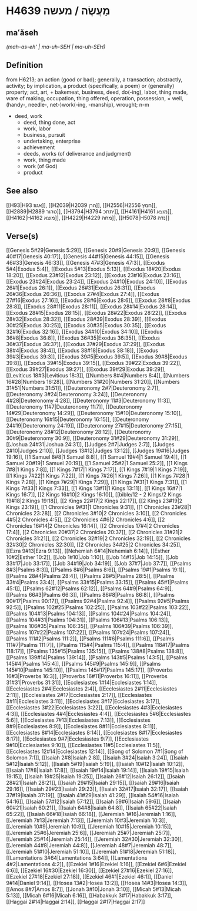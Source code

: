 # H4639 מַעֲשֶׂה / מעשה

## maʻăseh

_(mah-as-eh' | ma-uh-SEH | ma-uh-SEH)_

## Definition

from H6213; an action (good or bad); generally, a transaction; abstractly, activity; by implication, a product (specifically, a poem) or (generally) property; act, art, + bakemeat, business, deed, do(-ing), labor, thing made, ware of making, occupation, thing offered, operation, possession, × well, (handy-, needle-, net-)work(-ing, -manship), wrought; n-m

- deed, work
  - deed, thing done, act
  - work, labor
  - business, pursuit
  - undertaking, enterprise
  - achievement
  - deeds, works (of deliverance and judgment)
  - work, thing made
  - work (of God)
  - product

## See also

[[H93|H93 אגוז]], [[H2039|H2039 הרן]], [[H2556|H2556 חמץ]], [[H2889|H2889 טהור]], [[H3794|H3794 יתתכ]], [[H4161|H4161 מוצא]], [[H4162|H4162 מוצא]], [[H4229|H4229 מחה]], [[H5078|H5078 נדה]]

## Verse(s)

[[Genesis 5#29|Genesis 5:29]], [[Genesis 20#9|Genesis 20:9]], [[Genesis 40#17|Genesis 40:17]], [[Genesis 44#15|Genesis 44:15]], [[Genesis 46#33|Genesis 46:33]], [[Genesis 47#3|Genesis 47:3]], [[Exodus 5#4|Exodus 5:4]], [[Exodus 5#13|Exodus 5:13]], [[Exodus 18#20|Exodus 18:20]], [[Exodus 23#12|Exodus 23:12]], [[Exodus 23#16|Exodus 23:16]], [[Exodus 23#24|Exodus 23:24]], [[Exodus 24#10|Exodus 24:10]], [[Exodus 26#1|Exodus 26:1]], [[Exodus 26#31|Exodus 26:31]], [[Exodus 26#36|Exodus 26:36]], [[Exodus 27#4|Exodus 27:4]], [[Exodus 27#16|Exodus 27:16]], [[Exodus 28#6|Exodus 28:6]], [[Exodus 28#8|Exodus 28:8]], [[Exodus 28#11|Exodus 28:11]], [[Exodus 28#14|Exodus 28:14]], [[Exodus 28#15|Exodus 28:15]], [[Exodus 28#22|Exodus 28:22]], [[Exodus 28#32|Exodus 28:32]], [[Exodus 28#39|Exodus 28:39]], [[Exodus 30#25|Exodus 30:25]], [[Exodus 30#35|Exodus 30:35]], [[Exodus 32#16|Exodus 32:16]], [[Exodus 34#10|Exodus 34:10]], [[Exodus 36#8|Exodus 36:8]], [[Exodus 36#35|Exodus 36:35]], [[Exodus 36#37|Exodus 36:37]], [[Exodus 37#29|Exodus 37:29]], [[Exodus 38#4|Exodus 38:4]], [[Exodus 38#18|Exodus 38:18]], [[Exodus 39#3|Exodus 39:3]], [[Exodus 39#5|Exodus 39:5]], [[Exodus 39#8|Exodus 39:8]], [[Exodus 39#15|Exodus 39:15]], [[Exodus 39#22|Exodus 39:22]], [[Exodus 39#27|Exodus 39:27]], [[Exodus 39#29|Exodus 39:29]], [[Leviticus 18#3|Leviticus 18:3]], [[Numbers 8#4|Numbers 8:4]], [[Numbers 16#28|Numbers 16:28]], [[Numbers 31#20|Numbers 31:20]], [[Numbers 31#51|Numbers 31:51]], [[Deuteronomy 2#7|Deuteronomy 2:7]], [[Deuteronomy 3#24|Deuteronomy 3:24]], [[Deuteronomy 4#28|Deuteronomy 4:28]], [[Deuteronomy 11#3|Deuteronomy 11:3]], [[Deuteronomy 11#7|Deuteronomy 11:7]], [[Deuteronomy 14#29|Deuteronomy 14:29]], [[Deuteronomy 15#10|Deuteronomy 15:10]], [[Deuteronomy 16#15|Deuteronomy 16:15]], [[Deuteronomy 24#19|Deuteronomy 24:19]], [[Deuteronomy 27#15|Deuteronomy 27:15]], [[Deuteronomy 28#12|Deuteronomy 28:12]], [[Deuteronomy 30#9|Deuteronomy 30:9]], [[Deuteronomy 31#29|Deuteronomy 31:29]], [[Joshua 24#31|Joshua 24:31]], [[Judges 2#7|Judges 2:7]], [[Judges 2#10|Judges 2:10]], [[Judges 13#12|Judges 13:12]], [[Judges 19#16|Judges 19:16]], [[1 Samuel 8#8|1 Samuel 8:8]], [[1 Samuel 19#4|1 Samuel 19:4]], [[1 Samuel 20#19|1 Samuel 20:19]], [[1 Samuel 25#2|1 Samuel 25:2]], [[1 Kings 7#8|1 Kings 7:8]], [[1 Kings 7#17|1 Kings 7:17]], [[1 Kings 7#19|1 Kings 7:19]], [[1 Kings 7#22|1 Kings 7:22]], [[1 Kings 7#26|1 Kings 7:26]], [[1 Kings 7#28|1 Kings 7:28]], [[1 Kings 7#29|1 Kings 7:29]], [[1 Kings 7#31|1 Kings 7:31]], [[1 Kings 7#33|1 Kings 7:33]], [[1 Kings 13#11|1 Kings 13:11]], [[1 Kings 16#7|1 Kings 16:7]], [[2 Kings 16#10|2 Kings 16:10]], [[bible/12 - 2 Kings/2 Kings 19#18|2 Kings 19:18]], [[2 Kings 22#17|2 Kings 22:17]], [[2 Kings 23#19|2 Kings 23:19]], [[1 Chronicles 9#31|1 Chronicles 9:31]], [[1 Chronicles 23#28|1 Chronicles 23:28]], [[2 Chronicles 3#10|2 Chronicles 3:10]], [[2 Chronicles 4#5|2 Chronicles 4:5]], [[2 Chronicles 4#6|2 Chronicles 4:6]], [[2 Chronicles 16#14|2 Chronicles 16:14]], [[2 Chronicles 17#4|2 Chronicles 17:4]], [[2 Chronicles 20#37|2 Chronicles 20:37]], [[2 Chronicles 31#21|2 Chronicles 31:21]], [[2 Chronicles 32#19|2 Chronicles 32:19]], [[2 Chronicles 32#30|2 Chronicles 32:30]], [[2 Chronicles 34#25|2 Chronicles 34:25]], [[Ezra 9#13|Ezra 9:13]], [[Nehemiah 6#14|Nehemiah 6:14]], [[Esther 10#2|Esther 10:2]], [[Job 1#10|Job 1:10]], [[Job 14#15|Job 14:15]], [[Job 33#17|Job 33:17]], [[Job 34#19|Job 34:19]], [[Job 37#7|Job 37:7]], [[Psalms 8#3|Psalms 8:3]], [[Psalms 8#6|Psalms 8:6]], [[Psalms 19#1|Psalms 19:1]], [[Psalms 28#4|Psalms 28:4]], [[Psalms 28#5|Psalms 28:5]], [[Psalms 33#4|Psalms 33:4]], [[Psalms 33#15|Psalms 33:15]], [[Psalms 45#1|Psalms 45:1]], [[Psalms 62#12|Psalms 62:12]], [[Psalms 64#9|Psalms 64:9]], [[Psalms 66#3|Psalms 66:3]], [[Psalms 86#8|Psalms 86:8]], [[Psalms 90#17|Psalms 90:17]], [[Psalms 92#4|Psalms 92:4]], [[Psalms 92#5|Psalms 92:5]], [[Psalms 102#25|Psalms 102:25]], [[Psalms 103#22|Psalms 103:22]], [[Psalms 104#13|Psalms 104:13]], [[Psalms 104#24|Psalms 104:24]], [[Psalms 104#31|Psalms 104:31]], [[Psalms 106#13|Psalms 106:13]], [[Psalms 106#35|Psalms 106:35]], [[Psalms 106#39|Psalms 106:39]], [[Psalms 107#22|Psalms 107:22]], [[Psalms 107#24|Psalms 107:24]], [[Psalms 111#2|Psalms 111:2]], [[Psalms 111#6|Psalms 111:6]], [[Psalms 111#7|Psalms 111:7]], [[Psalms 115#4|Psalms 115:4]], [[Psalms 118#17|Psalms 118:17]], [[Psalms 135#15|Psalms 135:15]], [[Psalms 138#8|Psalms 138:8]], [[Psalms 139#14|Psalms 139:14]], [[Psalms 143#5|Psalms 143:5]], [[Psalms 145#4|Psalms 145:4]], [[Psalms 145#9|Psalms 145:9]], [[Psalms 145#10|Psalms 145:10]], [[Psalms 145#17|Psalms 145:17]], [[Proverbs 16#3|Proverbs 16:3]], [[Proverbs 16#11|Proverbs 16:11]], [[Proverbs 31#31|Proverbs 31:31]], [[Ecclesiastes 1#14|Ecclesiastes 1:14]], [[Ecclesiastes 2#4|Ecclesiastes 2:4]], [[Ecclesiastes 2#11|Ecclesiastes 2:11]], [[Ecclesiastes 2#17|Ecclesiastes 2:17]], [[Ecclesiastes 3#11|Ecclesiastes 3:11]], [[Ecclesiastes 3#17|Ecclesiastes 3:17]], [[Ecclesiastes 3#22|Ecclesiastes 3:22]], [[Ecclesiastes 4#3|Ecclesiastes 4:3]], [[Ecclesiastes 4#4|Ecclesiastes 4:4]], [[Ecclesiastes 5#6|Ecclesiastes 5:6]], [[Ecclesiastes 7#13|Ecclesiastes 7:13]], [[Ecclesiastes 8#9|Ecclesiastes 8:9]], [[Ecclesiastes 8#11|Ecclesiastes 8:11]], [[Ecclesiastes 8#14|Ecclesiastes 8:14]], [[Ecclesiastes 8#17|Ecclesiastes 8:17]], [[Ecclesiastes 9#7|Ecclesiastes 9:7]], [[Ecclesiastes 9#10|Ecclesiastes 9:10]], [[Ecclesiastes 11#5|Ecclesiastes 11:5]], [[Ecclesiastes 12#14|Ecclesiastes 12:14]], [[Song of Solomon 7#1|Song of Solomon 7:1]], [[Isaiah 2#8|Isaiah 2:8]], [[Isaiah 3#24|Isaiah 3:24]], [[Isaiah 5#12|Isaiah 5:12]], [[Isaiah 5#19|Isaiah 5:19]], [[Isaiah 10#12|Isaiah 10:12]], [[Isaiah 17#8|Isaiah 17:8]], [[Isaiah 19#14|Isaiah 19:14]], [[Isaiah 19#15|Isaiah 19:15]], [[Isaiah 19#25|Isaiah 19:25]], [[Isaiah 26#12|Isaiah 26:12]], [[Isaiah 28#21|Isaiah 28:21]], [[Isaiah 29#15|Isaiah 29:15]], [[Isaiah 29#16|Isaiah 29:16]], [[Isaiah 29#23|Isaiah 29:23]], [[Isaiah 32#17|Isaiah 32:17]], [[Isaiah 37#19|Isaiah 37:19]], [[Isaiah 41#29|Isaiah 41:29]], [[Isaiah 54#16|Isaiah 54:16]], [[Isaiah 57#12|Isaiah 57:12]], [[Isaiah 59#6|Isaiah 59:6]], [[Isaiah 60#21|Isaiah 60:21]], [[Isaiah 64#8|Isaiah 64:8]], [[Isaiah 65#22|Isaiah 65:22]], [[Isaiah 66#18|Isaiah 66:18]], [[Jeremiah 1#16|Jeremiah 1:16]], [[Jeremiah 7#13|Jeremiah 7:13]], [[Jeremiah 10#3|Jeremiah 10:3]], [[Jeremiah 10#9|Jeremiah 10:9]], [[Jeremiah 10#15|Jeremiah 10:15]], [[Jeremiah 25#6|Jeremiah 25:6]], [[Jeremiah 25#7|Jeremiah 25:7]], [[Jeremiah 25#14|Jeremiah 25:14]], [[Jeremiah 32#30|Jeremiah 32:30]], [[Jeremiah 44#8|Jeremiah 44:8]], [[Jeremiah 48#7|Jeremiah 48:7]], [[Jeremiah 51#10|Jeremiah 51:10]], [[Jeremiah 51#18|Jeremiah 51:18]], [[Lamentations 3#64|Lamentations 3:64]], [[Lamentations 4#2|Lamentations 4:2]], [[Ezekiel 1#16|Ezekiel 1:16]], [[Ezekiel 6#6|Ezekiel 6:6]], [[Ezekiel 16#30|Ezekiel 16:30]], [[Ezekiel 27#16|Ezekiel 27:16]], [[Ezekiel 27#18|Ezekiel 27:18]], [[Ezekiel 46#1|Ezekiel 46:1]], [[Daniel 9#14|Daniel 9:14]], [[Hosea 13#2|Hosea 13:2]], [[Hosea 14#3|Hosea 14:3]], [[Amos 8#7|Amos 8:7]], [[Jonah 3#10|Jonah 3:10]], [[Micah 5#13|Micah 5:13]], [[Micah 6#16|Micah 6:16]], [[Habakkuk 3#17|Habakkuk 3:17]], [[Haggai 2#14|Haggai 2:14]], [[Haggai 2#17|Haggai 2:17]]